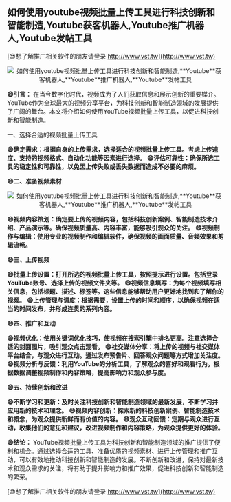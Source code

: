 ## **如何使用youtube视频批量上传工具进行科技创新和智能制造,**Youtube**获客机器人,**Youtube**推广机器人,**Youtube**发帖工具**

[😍想了解推广相关软件的朋友请登录 http://www.vst.tw](http://www.vst.tw)

 <center><img src="https://vst.tw/MP4/tuiguang/png/8.png" alt="如何使用youtube视频批量上传工具进行科技创新和智能制造,**Youtube**获客机器人,**Youtube**推广机器人,**Youtube**发帖工具"></center>

**😄引言：**
在当今数字化时代，视频成为了人们获取信息和展示创新的重要媒介。YouTube作为全球最大的视频分享平台，为科技创新和智能制造领域的发展提供了广阔的舞台。本文将介绍如何使用YouTube视频批量上传工具，以促进科技创新和智能制造。

一、选择合适的视频批量上传工具

**😄确定需求：根据自身的上传需求，选择适合的视频批量上传工具。考虑上传速度、支持的视频格式、自动化功能等因素进行选择。**
**😄评估可靠性：确保所选工具的稳定性和可靠性，以免因上传失败或丢失数据而造成不必要的麻烦。**

**😄二、准备视频素材**

 <center><img src="https://vst.tw/MP4/tuiguang/png/8.png" alt="如何使用youtube视频批量上传工具进行科技创新和智能制造,**Youtube**获客机器人,**Youtube**推广机器人,**Youtube**发帖工具"></center>

**😄视频内容策划：确定要上传的视频内容，包括科技创新案例、智能制造技术介绍、产品演示等。确保视频质量高、内容丰富，能够吸引观众的关注。**
**😄视频制作与编辑：使用专业的视频制作和编辑软件，确保视频的画面质量、音频效果和剪辑流畅。**

**😄三、上传视频**

**😄批量上传设置：打开所选的视频批量上传工具，按照提示进行设置。包括登录YouTube账号、选择上传的视频文件夹等。**
**😄视频信息填写：为每个视频填写相关信息，包括标题、描述、标签等。这些信息能够帮助用户更好地找到和了解你的视频。**
**😄上传管理与调度：根据需要，设置上传的时间和顺序，以确保视频在适当的时间发布，并形成连贯的系列内容。**

**😄四、推广和互动**

**😄视频优化：使用关键词优化技巧，使视频在搜索引擎中排名更高。注意选择合适的封面图片，吸引观众点击观看。**
**😄社交媒体分享：将上传的视频与社交媒体平台结合，与观众进行互动。通过发布预告片、回答观众问题等方式增加关注度。**
**😄视频分析与反馈：利用YouTube的分析工具，了解观众的喜好和观看行为。根据数据调整视频制作和内容策略，提高影响力和观众参与度。**

**😄五、持续创新和改进**

**😄不断学习和更新：及时关注科技创新和智能制造领域的最新发展，不断学习并应用新的技术和理念。**
**😄视频内容创新：探索新的科技创新案例、智能制造技术和概念，为观众提供新鲜而有价值的内容。**
**😄观众互动回馈：定期与观众进行互动，收集他们的意见和建议，改进视频制作和内容策略，为观众提供更好的体验。**

**😄结论：**
YouTube视频批量上传工具为科技创新和智能制造领域的推广提供了便利和机会。通过选择合适的工具、准备优质的视频素材、进行上传管理和推广互动，可以有效地推动科技创新和智能制造的发展。不断创新和改进，保持对最新技术和观众需求的关注，将有助于提升影响力和推广效果，促进科技创新和智能制造的繁荣。

[😍想了解推广相关软件的朋友请登录 http://www.vst.tw](http://www.vst.tw)



